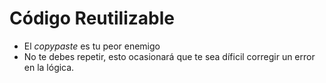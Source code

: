 # Código Reutilizable

- El *copypaste* es tu peor enemigo
- No te debes repetir, esto ocasionará que te sea díficil corregir un error en la lógica.
